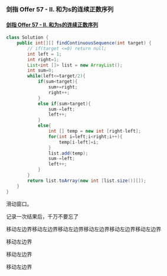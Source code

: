 ### 剑指 Offer 57 - II. 和为s的连续正数序列

#### [剑指 Offer 57 - II. 和为s的连续正数序列](https://leetcode-cn.com/problems/he-wei-sde-lian-xu-zheng-shu-xu-lie-lcof/)

```java
class Solution {
    public int[][] findContinuousSequence(int target) {
        // if(target <=0) return null;
        int left = 1;
        int right=1;
        List<int []> list = new ArrayList();
        int sum=0;
        while(left<=target/2){
            if(sum<target){
                sum+=right;
                right++;
            }
            else if(sum>target){
                sum-=left;
                left++;
            }
            else{
                int [] temp = new int [right-left];
                for(int i=left;i<right;i++){
                    temp[i-left]=i;
                }
                list.add(temp);
                sum-=left;
                left++;
            }
        }
        return list.toArray(new int [list.size()][]);
    }
}
```

滑动窗口。

记录一次结果后，千万不要忘了

移动左边界移动左边界移动左边界移动左边界移动左边界移动左边界

移动左边界

移动左边界

移动左边界